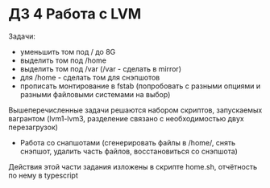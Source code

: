 # ДЗ 4 Работа с LVM

Задачи:
* уменьшить том под / до 8G
* выделить том под /home
* выделить том под /var (/var - сделать в mirror)
* для /home - сделать том для снэпшотов
* прописать монтирование в fstab (попробовать с разными опциями и разными файловыми системами на выбор)

Вышеперечисленные задачи решаются набором скриптов, запускаемых вагрантом (lvm1-lvm3, разделение связано с необходимостью двух перезагрузок)

* Работа со снапшотами (сгенерировать файлы в /home/, снять снэпшот, удалить часть файлов, восстановиться со снэпшота)

Действия этой части задания изложены в скрипте home.sh, отчётность по нему в typescript